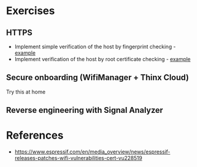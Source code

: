 # Exercises

## HTTPS
* Implement simple verification of the host by fingerprint checking - [example](https://github.com/esp8266/Arduino/blob/master/libraries/ESP8266WiFi/examples/HTTPSRequest/HTTPSRequest.ino)
* Implement verification of the host by root certificate checking - [example](https://github.com/esp8266/Arduino/tree/master/libraries/ESP8266WiFi/examples/HTTPSRequestCACert)

## Secure onboarding (WifiManager + Thinx Cloud)
Try this at home

## Reverse engineering with Signal Analyzer

# References
* https://www.espressif.com/en/media_overview/news/espressif-releases-patches-wifi-vulnerabilities-cert-vu228519